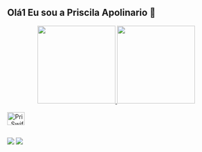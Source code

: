 ## Olá1 Eu sou a Priscila Apolinario 👋

<!--
- 🔭 Estudando Desenvilmento mobile
- 🌱 Fazendo transição de carreira de Enfermagem, para programação
- 😄 
-->

<div align="center">
  <a href="https://github.com/PriscilaApolinario">
  <img height="180em" src="https://github-readme-stats.vercel.app/api?username=PriscilaApolinario&show_icons=true&theme=dark&include_all_commits=true&count_private=true"/>
  <img height="180em" src="https://github-readme-stats.vercel.app/api/top-langs/?username=PriscilaApolinario&layout=compact&langs_count=7&theme=dark"/>
</div>

<div style="display: inline_block"><br>
<img align="center" alt="Pri_Swift" height="30" width="40"src="https://cdn.jsdelivr.net/gh/devicons/devicon/icons/swift/swift-original.svg" />

</div>

##

<div> 

  <a href = "mailto:priscila.apolinariosilva@hotmail.com"><img src="https://img.shields.io/badge/-Hotmail-%23333?style=for-the-badge&logo=gmail&logoColor=white" target="_blank"></a>
  <a href="https://www.linkedin.com/in/priscila-apolinario-silva-56a083117/" target="_blank"><img src="https://img.shields.io/badge/-LinkedIn-%230077B5?style=for-the-badge&logo=linkedin&logoColor=white" target="_blank"></a> 

  </div>
